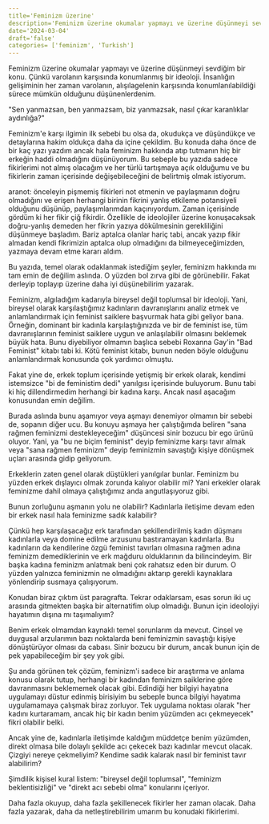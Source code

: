 ```yaml
---
title='Feminizm üzerine'
description='Feminizm üzerine okumalar yapmayı ve üzerine düşünmeyi sevdiğim bir konu. Çünkü varolanın karşısında konumlanmış bir ideoloji. İnsanlığın gelişiminin her zaman varolanın, alışılagelenin karşısında konumlanılabildiği sürece mümkün olduğunu düşünenlerdenim.'
date='2024-03-04'
draft='false'
categories= ['feminizm', 'Turkish']
---
```


Feminizm üzerine okumalar yapmayı ve üzerine düşünmeyi sevdiğim bir konu. Çünkü varolanın karşısında konumlanmış bir ideoloji. İnsanlığın gelişiminin her zaman varolanın, alışılagelenin karşısında konumlanılabildiği sürece mümkün olduğunu düşünenlerdenim. 

"Sen yanmazsan, ben yanmazsam, biz yanmazsak, nasıl çıkar karanlıklar aydınlığa?"

Feminizm'e karşı ilgimin ilk sebebi bu olsa da, okudukça ve düşündükçe ve detaylarına hakim oldukça daha da içine çekildim. Bu konuda daha önce de bir kaç yazı yazdım ancak hala feminizm hakkında atıp tutmanın hiç bir erkeğin haddi olmadığını düşünüyorum. Bu sebeple bu yazıda sadece fikirlerimi not almış olacağım ve her türlü tartışmaya açık olduğumu ve bu fikirlerin zaman içerisinde değişebileceğini de belirtmiş olmak istiyorum. 

aranot: önceleyin pişmemiş fikirleri not etmenin ve paylaşmanın doğru olmadığını ve erişen herhangi birinin fikrini yanlış etkileme potansiyeli olduğunu düşünüp, paylaşımlarımdan kaçınıyordum. Zaman içerisinde gördüm ki her fikir çiğ fikirdir. Özellikle de ideolojiler üzerine konuşacaksak doğru-yanlış demeden her fikrin yazıya dökülmesinin gerekliliğini düşünmeye başladım. Bariz aptalca olanlar hariç tabi, ancak yazıp fikir almadan kendi fikrimizin aptalca olup olmadığını da bilmeyeceğimizden, yazmaya devam etme kararı aldım. 

Bu yazıda, temel olarak odaklanmak istediğim şeyler, feminizm hakkında mı tam emin de değilim aslında. O yüzden bol zırva gibi de görünebilir. Fakat derleyip toplayıp üzerine daha iyi düşünebilirim yazarak. 

Feminizm, algıladığım kadarıyla bireysel değil toplumsal bir ideoloji. Yani, bireysel olarak karşılaştığımız kadınların davranışlarını analiz etmek ve anlamlandırmak için feminist saiklere başvurmak hata gibi geliyor bana. Örneğin, dominant bir kadınla karşılaştığınızda ve bir de feminist ise, tüm davranışlarının feminist saiklere uygun ve anlaşılabilir olmasını beklemek büyük hata. Bunu diyebiliyor olmamın başlıca sebebi Roxanna Gay'in "Bad Feminist" kitabı tabi ki. Kötü feminist kitabı, bunun neden böyle olduğunu anlamlandırmak konusunda çok yardımcı olmuştu. 

Fakat yine de, erkek toplum içerisinde yetişmiş bir erkek olarak, kendimi istemsizce "bi de feministim dedi" yanılgısı içerisinde buluyorum. Bunu tabi ki hiç dillendirmedim herhangi bir kadına karşı. Ancak nasıl aşacağım konusundan emin değilim. 

Burada aslında bunu aşamıyor veya aşmayı denemiyor olmamın bir sebebi de, sopanın diğer ucu. Bu konuyu aşmaya her çalıştığımda beliren "sana rağmen feminizmi destekleyeceğim" düşüncesi sinir bozucu bir ego ürünü oluyor. Yani, ya "bu ne biçim feminist" deyip feminizme karşı tavır almak veya "sana rağmen feminizm" deyip feminizmin savaştığı kişiye dönüşmek uçları arasında gidip geliyorum.

Erkeklerin zaten genel olarak düştükleri yanılgılar bunlar. Feminizm bu yüzden erkek dışlayıcı olmak zorunda kalıyor olabilir mi? Yani erkekler olarak feminizme dahil olmaya çalıştığımız anda angutlaşıyoruz gibi. 

Bunun zorluğunu aşmanın yolu ne olabilir? Kadınlarla iletişime devam eden bir erkek nasıl hala feminizme sadık kalabilir? 

Çünkü hep karşılaşacağız erk tarafından şekillendirilmiş kadın düşmanı kadınlarla veya domine edilme arzusunu bastıramayan kadınlarla. Bu kadınların da kendilerine özgü feminist tavırları olmasına rağmen adına feminizm demediklerinin ve erk mağduru olduklarının da bilincindeyim. Bir başka kadına feminizm anlatmak beni çok rahatsız eden bir durum. O yüzden yalnızca feminizmin ne olmadığını aktarıp gerekli kaynaklara yönlendirip susmaya çalışıyorum. 

Konudan biraz çıktım üst paragrafta. Tekrar odaklarsam, esas sorun iki uç arasında gitmekten başka bir alternatifim olup olmadığı. Bunun için ideolojiyi hayatımın dışına mı taşımalıyım?

Benim erkek olmamdan kaynaklı temel sorunlarım da mevcut. Cinsel ve duygusal arzularımın bazı noktalarda beni feminizmin savaştığı kişiye dönüştürüyor olması da cabası. Sinir bozucu bir durum, ancak bunun için de pek yapabileceğim bir şey yok gibi. 

Şu anda görünen tek çözüm, feminizm'i sadece bir araştırma ve anlama konusu olarak tutup, herhangi bir kadından feminizm saiklerine göre davranmasını beklememek olacak gibi. Edindiği her bilgiyi hayatına uygulamayı düstur edinmiş birisiyim bu sebeple bunca bilgiyi hayatıma uygulamamaya çalışmak biraz zorluyor. Tek uygulama noktası olarak "her kadını kurtaramam, ancak hiç bir kadın benim yüzümden acı çekmeyecek" fikri olabilir belki. 

Ancak yine de, kadınlarla iletişimde kaldığım müddetçe benim yüzümden, direkt olmasa bile dolaylı şekilde acı çekecek bazı kadınlar mevcut olacak. Çizgiyi nereye çekmeliyim? Kendime sadık kalarak nasıl bir feminist tavır alabilirim?

Şimdilik kişisel kural listem: "bireysel değil toplumsal", "feminizm beklentisizliği" ve "direkt acı sebebi olma" konularını içeriyor. 

Daha fazla okuyup, daha fazla şekillenecek fikirler her zaman olacak. Daha fazla yazarak, daha da netleştirebilirim umarım bu konudaki fikirlerimi. 





